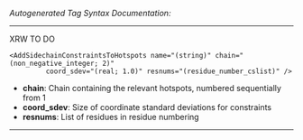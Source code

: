 _Autogenerated Tag Syntax Documentation:_

---
XRW TO DO

```
<AddSidechainConstraintsToHotspots name="(string)" chain="(non_negative_integer; 2)"
         coord_sdev="(real; 1.0)" resnums="(residue_number_cslist)" />
```

-   **chain**: Chain containing the relevant hotspots, numbered sequentially from 1
-   **coord_sdev**: Size of coordinate standard deviations for constraints
-   **resnums**: List of residues in residue numbering

---
